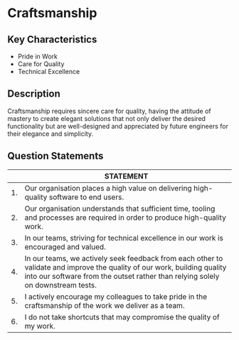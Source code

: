 # Craftsmanship

## Key Characteristics
* Pride in Work
* Care for Quality
* Technical Excellence

## Description
Craftsmanship requires sincere care for quality, having the attitude of mastery to create elegant solutions that not only deliver the desired functionality but are well-designed and appreciated by future engineers for their elegance and simplicity.

## Question Statements

| | STATEMENT  	|
|---	|---	|
| 1. | Our organisation places a high value on delivering high-quality software to end users. |
| 2. | Our organisation understands that sufficient time, tooling and processes are required in order to produce high-quality work. |
| 3. | In our teams, striving for technical excellence in our work is encouraged and valued.	| Reveals team-level attitudes towards craftsmanship. |
| 4. | In our teams, we actively seek feedback from each other to validate and improve the quality of our work, building quality into our software from the outset rather than relying solely on downstream tests. |
| 5. | I actively encourage my colleagues to take pride in the craftsmanship of the work we deliver as a team.	|
| 6. | I do not take shortcuts that may compromise the quality of my work. | Pressure, real or imagined causes people to make mistakes or ignore quality concerns. |
